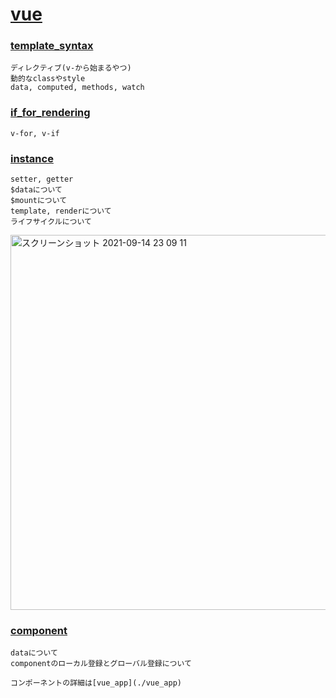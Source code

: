 # [vue](https://jp.vuejs.org/v2/guide/)
### [template_syntax](https://github.com/07130918/vue/tree/main/template_syntax)
    ディレクティブ(v-から始まるやつ)
    動的なclassやstyle
    data, computed, methods, watch

### [if_for_rendering](https://github.com/07130918/vue/tree/main/if_for_rendering)
    v-for, v-if

### [instance](https://github.com/07130918/vue/tree/main/instance)
    setter, getter
    $dataについて
    $mountについて
    template, renderについて
    ライフサイクルについて
<img width="600" alt="スクリーンショット 2021-09-14 23 09 11" src="https://user-images.githubusercontent.com/70265286/133273691-07fd5f96-d489-470b-984c-ecaa83631999.png">

### [component](https://github.com/07130918/vue/tree/main/component)
    dataについて
    componentのローカル登録とグローバル登録について

    コンポーネントの詳細は[vue_app](./vue_app)
